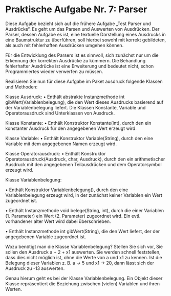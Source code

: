 # Praktische Aufgabe Nr. 7: Parser

Diese Aufgabe bezieht sich auf die frühere Aufgabe „Test Parser und Ausdrücke“. Es geht um das Parsen und Auswerten von Ausdrücken. Der Parser, dessen Aufgabe es ist, eine textuelle Darstellung eines Ausdrucks in eine Baumstruktur zu überführen, soll hierbei sowohl mit korrekt gebildeten, als auch mit fehlerhaften Ausdrücken umgehen können.

Für die Entwicklung des Parsers ist es sinnvoll, sich zunächst nur um die Erkennung der korrekten Ausdrücke zu kümmern. Die Behandlung fehlerhafter Ausdrücke ist eine Erweiterung und bedeutet nicht, schon Programmiertes wieder verwerfen zu müssen.

Realisieren Sie nun für diese Aufgabe im Paket ausdruck folgende Klassen und Methoden:

Klasse Ausdruck:
• Enthält abstrakte Instanzmethode int gibWert(Variablenbelegung), die den Wert dieses Ausdrucks basierend auf der Variablenbelegung liefert. Die Klassen Konstante, Variable und Operatorausdruck sind Unterklassen von Ausdruck.

Klasse Konstante:
• Enthält Konstruktor Konstante(int), durch den ein konstanter Ausdruck für den angegebenen Wert erzeugt wird.

Klasse Variable:
• Enthält Konstruktor Variable(String), durch den eine Variable mit dem angegebenen Namen erzeugt wird.

Klasse Operatorausdruck:
• Enthält Konstruktor Operatorausdruck(Ausdruck, char, Ausdruck), durch den ein arithmetischer Ausdruck mit den angegebenen Teilausdrücken und dem Operatorsymbol erzeugt
wird.

Klasse Variablenbelegung:

• Enthält Konstruktor Variablenbelegung(), durch den eine Variablenbelegung erzeugt wird, in der zunächst keiner Variablen ein Wert zugeordnet ist.

• Enthält Instanzmethode void belege(String, int), durch die einer Variablen (1. Parameter) ein Wert (2. Parameter) zugeordnet wird. Ein evtl. vorhandener alter Wert wird dabei überschrieben.

• Enthält Instanzmethode int gibWert(String), die den Wert liefert, der der angegebenen Variable zugeordnet ist.

Wozu benötigt man die Klasse Variablenbelegung? Stellen Sie sich vor, Sie sollen den Ausdruck a + 2 + x1 auswerten. Sie werden schnell feststellen, dass dies nicht möglich ist, ohne die Werte von a und x1 zu kennen. Ist die Belegung dieser Variablen z. B. a -> 5 und x1 -> 20, dann lässt sich der Ausdruck zu -13 auswerten. 

Genau hierum geht es bei der Klasse Variablenbelegung. Ein Objekt dieser Klasse repräsentiert die Beziehung zwischen (vielen) Variablen und ihren Werten. 
